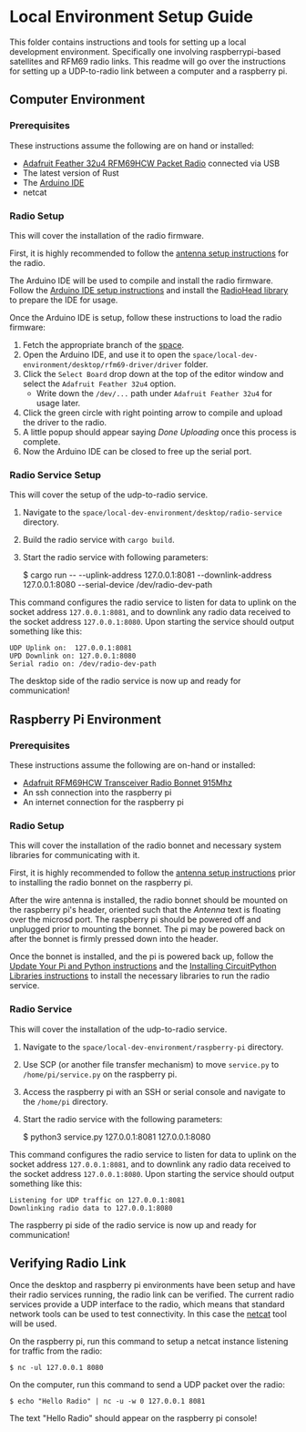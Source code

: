 # Local Environment Setup Guide

This folder contains instructions and tools for setting up a local development environment. Specifically one involving raspberrypi-based satellites and RFM69 radio links. This readme will go over the instructions for setting up a UDP-to-radio link between a computer and a raspberry pi.

## Computer Environment

### Prerequisites

These instructions assume the following are on hand or installed:
- [Adafruit Feather 32u4 RFM69HCW Packet Radio](https://www.adafruit.com/product/3076) connected via USB
- The latest version of Rust
- The [Arduino IDE](https://www.arduino.cc/en/software)
- netcat

### Radio Setup

This will cover the installation of the radio firmware.

First, it is highly recommended to follow the [antenna setup instructions](https://learn.adafruit.com/adafruit-feather-32u4-radio-with-rfm69hcw-module/antenna-options) for the radio.

The Arduino IDE will be used to compile and install the radio firmware. Follow the [Arduino IDE setup instructions](https://learn.adafruit.com/adafruit-feather-32u4-radio-with-rfm69hcw-module/setup) and install the [RadioHead library](https://learn.adafruit.com/adafruit-feather-32u4-radio-with-rfm69hcw-module/using-the-rfm69-radio#radiohead-library-example-2328977) to prepare the IDE for usage.

Once the Arduino IDE is setup, follow these instructions to load the radio firmware:

1. Fetch the appropriate branch of the [space](https://github.com/ipfs-shipyard/space). 
1. Open the Arduino IDE, and use it to open the `space/local-dev-environment/desktop/rfm69-driver/driver` folder. 
1. Click the `Select Board` drop down at the top of the editor window and select the `Adafruit Feather 32u4` option.
   * Write down the `/dev/...` path under `Adafruit Feather 32u4` for usage later.
1. Click the green circle with right pointing arrow to compile and upload the driver to the radio.
1. A little popup should appear saying _Done Uploading_ once this process is complete.
1. Now the Arduino IDE can be closed to free up the serial port.

### Radio Service Setup

This will cover the setup of the udp-to-radio service.

1. Navigate to the `space/local-dev-environment/desktop/radio-service` directory.
1. Build the radio service with `cargo build`.
1. Start the radio service with following parameters:

    $ cargo run -- --uplink-address 127.0.0.1:8081 --downlink-address 127.0.0.1:8080 --serial-device /dev/radio-dev-path

This command configures the radio service to listen for data to uplink on the socket address `127.0.0.1:8081`, and to downlink any radio data received to the socket address `127.0.0.1:8080`. Upon starting the service should output something like this:

    UDP Uplink on:  127.0.0.1:8081
    UPD Downlink on: 127.0.0.1:8080
    Serial radio on: /dev/radio-dev-path

The desktop side of the radio service is now up and ready for communication!

## Raspberry Pi Environment

### Prerequisites 

These instructions assume the following are on-hand or installed:
- [Adafruit RFM69HCW Transceiver Radio Bonnet 915Mhz](https://www.adafruit.com/product/4072)
- An ssh connection into the raspberry pi
- An internet connection for the raspberry pi

### Radio Setup

This will cover the installation of the radio bonnet and necessary system libraries for communicating with it.

First, it is highly recommended to follow the [antenna setup instructions](https://learn.adafruit.com/adafruit-radio-bonnets/antenna-options) prior to installing the radio bonnet on the raspberry pi.

After the wire antenna is installed, the radio bonnet should be mounted on the raspberry pi's header, oriented such that the _Antenna_ text is floating over the microsd port. The raspberry pi should be powered off and unplugged prior to mounting the bonnet. The pi may be powered back on after the bonnet is firmly pressed down into the header.

Once the bonnet is installed, and the pi is powered back up, follow the [Update Your Pi and Python instructions](https://learn.adafruit.com/circuitpython-on-raspberrypi-linux/installing-circuitpython-on-raspberry-pi#update-your-pi-and-python-2993452) and the [Installing CircuitPython Libraries instructions](https://learn.adafruit.com/adafruit-radio-bonnets/rfm69-raspberry-pi-setup#installing-circuitpython-libraries-3016664) to install the necessary libraries to run the radio service.

### Radio Service

This will cover the installation of the udp-to-radio service.

1. Navigate to the `space/local-dev-environment/raspberry-pi` directory.
1. Use SCP (or another file transfer mechanism) to move `service.py` to `/home/pi/service.py` on the raspberry pi.
1. Access the raspberry pi with an SSH or serial console and navigate to the `/home/pi` directory.
1. Start the radio service with the following parameters:

    $ python3 service.py 127.0.0.1:8081 127.0.0.1:8080

This command configures the radio service to listen for data to uplink on the socket address `127.0.0.1:8081`, and to downlink any radio data received to the socket address `127.0.0.1:8080`. Upon starting the service should output something like this:

    Listening for UDP traffic on 127.0.0.1:8081
    Downlinking radio data to 127.0.0.1:8080

The raspberry pi side of the radio service is now up and ready for communication!

## Verifying Radio Link

Once the desktop and raspberry pi environments have been setup and have their radio services running, the radio link can be verified. The current radio services provide a UDP interface to the radio, which means that standard network tools can be used to test connectivity. In this case the [netcat](https://netcat.sourceforge.net/) tool will be used.

On the raspberry pi, run this command to setup a netcat instance listening for traffic from the radio:

    $ nc -ul 127.0.0.1 8080

On the computer, run this command to send a UDP packet over the radio:

    $ echo "Hello Radio" | nc -u -w 0 127.0.0.1 8081

The text "Hello Radio" should appear on the raspberry pi console!